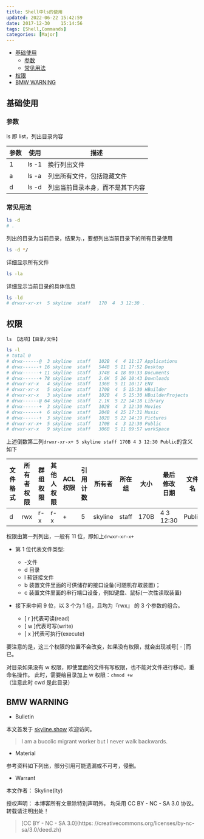 ```yaml
---
title: Shell中ls的使用
updated: 2022-06-22	15:42:59
date: 2017-12-30	15:14:56
tags: [Shell,Commands]
categories: [Major]
---
```

            
            

<!-- @import "[TOC]" {cmd="toc" depthFrom=1 depthTo=6 orderedList=false} -->

<!-- code_chunk_output -->

  - [基础使用](#基础使用)
    - [参数](#参数)
    - [常见用法](#常见用法)
  - [权限](#权限)
  - [BMW WARNING](#bmw-warning)


<!-- /code_chunk_output -->

## 基础使用

### 参数

ls 即 list，列出目录内容

| 参数 | 使用  | 描述                             |
| ---- | ----- | -------------------------------- |
| 1    | ls -1 | 换行列出文件                     |
| a    | ls -a | 列出所有文件，包括隐藏文件       |
| d    | ls -d | 列出当前目录本身，而不是其下内容 |

### 常见用法
<!--more-->

```sh
ls -d
# .
```

列出的目录为当前目录，结果为.，要想列出当前目录下的所有目录使用

```sh
ls -d */
```

详细显示所有文件

```sh
ls -la
```

详细显示当前目录的具体信息

```sh
ls -ld
# drwxr-xr-x+  5 skyline  staff   170  4  3 12:30 .
```

## 权限

`ls 【选项】【目录/文件】`

```sh
ls -l
# total 0
# drwx------@  3 skyline  staff   102B  4  4 11:17 Applications
# drwx------+ 16 skyline  staff   544B  5 11 17:52 Desktop
# drwx------+ 11 skyline  staff   374B  4 18 09:33 Documents
# drwx------+ 78 skyline  staff   2.6K  5 26 10:43 Downloads
# drwxr-xr-x   4 skyline  staff   136B  5 11 10:17 ENV
# drwxr-xr-x   5 skyline  staff   170B  4  5 15:30 HBuilder
# drwxr-xr-x   3 skyline  staff   102B  4  5 15:30 HBuilderProjects
# drwx------@ 64 skyline  staff   2.1K  5 22 14:18 Library
# drwx------+  3 skyline  staff   102B  4  3 12:30 Movies
# drwx------+  6 skyline  staff   204B  4 25 17:31 Music
# drwx------+  3 skyline  staff   102B  5 22 14:19 Pictures
# drwxr-xr-x+  5 skyline  staff   170B  4  3 12:30 Public
# drwxr-xr-x   9 skyline  staff   306B  5 11 09:57 workSpace
```

上述倒数第二列`drwxr-xr-x+ 5 skyline staff 170B 4 3 12:30 Public`的含义如下

| 文件格式 | 所有者权限 | 群组权限 | 其他人权限 | ACL 权限 | 引用计数 | 所有者  | 所在组 | 大小 | 最后修改日期 | 文件名 |
| -------- | ---------- | -------- | ---------- | -------- | -------- | ------- | ------ | ---- | ------------ | ------ |
| d        | rwx        | r-x      | r-x        | +        | 5        | skyline | staff  | 170B | 4 3 12:30    | Public |

权限由第一列列出，一般有 11 位，即如上`drwxr-xr-x+`

- 第 1 位代表文件类型:

  - -文件
  - d 目录
  - l 软链接文件
  - b 装置文件里面的可供储存的接口设备(可随机存取装置)；
  - c 装置文件里面的串行端口设备，例如键盘、鼠标(一次性读取装置)

- 接下来中间 9 位，以 3 个为 1 组，且均为『rwx』 的 3 个参数的组合。
  - [ r ]代表可读(read)
  - [ w ]代表可写(write)
  - [ x ]代表可执行(execute)

要注意的是，这三个权限的位置不会改变，如果没有权限，就会出现减号[ - ]而已。

对目录如果没有 w 权限，即使里面的文件有写权限，也不能对文件进行移动，重命名操作。
此时，需要给目录加上 w 权限：`chmod +w`（注意此时 cwd 是此目录）

## BMW WARNING

- Bulletin

本文首发于 [skyline.show](http://www.skyline.show) 欢迎访问。

> I am a bucolic migrant worker but I never walk backwards.

- Material

参考资料如下列出，部分引用可能遗漏或不可考，侵删。

>

- Warrant

本文作者： Skyline(lty)

授权声明： 本博客所有文章除特别声明外， 均采用 CC BY - NC - SA 3.0 协议。 转载请注明出处！

> [CC BY - NC - SA 3.0](https: //creativecommons.org/licenses/by-nc-sa/3.0/deed.zh)
